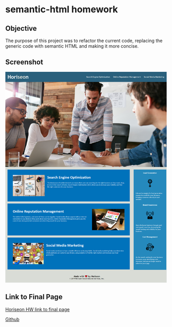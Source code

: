 # semantic-html homework

## Objective
The purpose of this project was to refactor the current code, replacing the generic code with semantic HTML and making it more concise. 

## Screenshot

![Final page screenshot](./assets/images/hw1-screenshot.png) 


## Link to Final Page
[Horiseon HW link to final page](https://boldsja.github.io/semantic-html/) 

[Github](https://github.com/boldsja/semantic-html)
